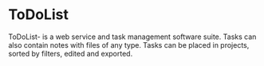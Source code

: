 # ToDoList
ToDoList- is a web service and task management software suite. Tasks can also contain notes with files of any type. Tasks can be placed in projects, sorted by filters, edited and exported.
